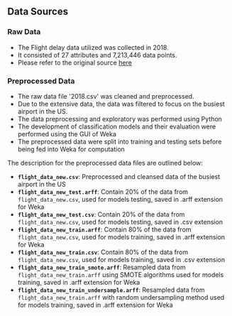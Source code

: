 ## Data Sources
### Raw Data
- The Flight delay data utilized was collected in 2018. 
- It consisted of 27 attributes and 7,213,446 data points.
- Please refer to the original source [here](https://www.kaggle.com/datasets/yuanyuwendymu/airline-delay-and-cancellation-data-2009-2018)

### Preprocessed Data
- The raw data file '2018.csv' was cleaned and preprocessed.
- Due to the extensive data, the data was filtered to focus on the busiest airport in the US.
- The data preprocessing and exploratory was performed using Python
- The development of classification models and their evaluation were performed using the GUI of Weka
- The preprocessed data were split into training and testing sets before being fed into Weka for computation  

The description for the preprocessed data files are outlined below:
- **`flight_data_new.csv`**: Preprocessed and cleansed data of the busiest airport in the US
- **`flight_data_new_test.arff`**: Contain 20% of the data from `flight_data_new.csv`, used for models testing, saved in .arff extension for Weka
- **`flight_data_new_test.csv`**: Contain 20% of the data from `flight_data_new.csv`, used for models testing, saved in .csv extension
- **`flight_data_new_train.arff`**: Contain 80% of the data from `flight_data_new.csv`, used for models training, saved in .arff extension for Weka
- **`flight_data_new_train.csv`**: Contain 80% of the data from `flight_data_new.csv`, used for models training, saved in .csv extension
- **`flight_data_new_train_smote.arff`**: Resampled data from `flight_data_new_train.arff` using SMOTE algorithms used for models training, saved in .arff extension for Weka
- **`flight_data_new_train_undersample.arff`**: Resampled data from `flight_data_new_train.arff` with random undersampling method used for models training, saved in .arff extension for Weka


